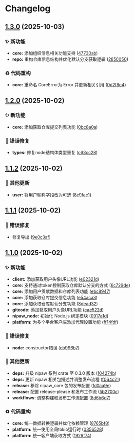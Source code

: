 # Changelog

## [1.3.0](https://github.com/puniyu-plugins/nipaw/compare/node-v1.2.0...node-v1.3.0) (2025-10-03)


### ✨ 新功能

* **core:** 添加组织信息相关功能支持 ([47730ab](https://github.com/puniyu-plugins/nipaw/commit/47730ab307762f4a63bd3dd6b4007684891df351))
* **repo:** 重构仓库信息结构并优化默认分支获取逻辑 ([2850050](https://github.com/puniyu-plugins/nipaw/commit/28500500c653ec15103b1442270941a59e243af8))


### ♻️ 代码重构

* **core:** 重命名 CoreError为 Error 并更新相关引用 ([0d2f8c4](https://github.com/puniyu-plugins/nipaw/commit/0d2f8c44e654f0f2640929d20b98dbb85c8b7b60))

## [1.2.0](https://github.com/puniyu-plugins/nipaw/compare/node-v1.1.2...node-v1.2.0) (2025-10-02)


### ✨ 新功能

* **core:** 添加获取仓库提交列表功能 ([0bc8a0a](https://github.com/puniyu-plugins/nipaw/commit/0bc8a0a8ae385cf7d53a2e40c8990f5c89262aac))


### 🐛 错误修复

* **types:** 修复node结构体类型重复 ([c63cc28](https://github.com/puniyu-plugins/nipaw/commit/c63cc28082029d912cd02e36fbf7ad7cea434d76))

## [1.1.2](https://github.com/puniyu-plugins/nipaw/compare/node-v1.1.1...node-v1.1.2) (2025-10-02)


### 🔧 其他更新

* **user:** 将用户昵称字段改为可选 ([8c9fac1](https://github.com/puniyu-plugins/nipaw/commit/8c9fac1aa0f47e825b8665ed4f0bb69c84a2b201))

## [1.1.1](https://github.com/puniyu-plugins/nipaw/compare/node-v1.1.0...node-v1.1.1) (2025-10-02)


### 🐛 错误修复

* 修复导出 ([9e0c3af](https://github.com/puniyu-plugins/nipaw/commit/9e0c3af9d4feec48badf1108a1b405cec9d38e38))

## [1.1.0](https://github.com/puniyu-plugins/nipaw/compare/node-v1.0.2...node-v1.1.0) (2025-10-02)


### ✨ 新功能

* **client:** 添加获取用户头像URL功能 ([e02321d](https://github.com/puniyu-plugins/nipaw/commit/e02321d7eee5e225fb4e235148643031496f1b11))
* **core:** 支持通过token控制获取仓库默认分支的方式 ([6c729de](https://github.com/puniyu-plugins/nipaw/commit/6c729dec53f0d6e29263e22344c67c88721b517d))
* **core:** 添加用户贡献数据和仓库列表功能 ([ebc8947](https://github.com/puniyu-plugins/nipaw/commit/ebc894715d67d6a14c3385ccbe6c786f48c080bd))
* **core:** 添加获取仓库提交信息功能 ([e54aca3](https://github.com/puniyu-plugins/nipaw/commit/e54aca38e6f5b68a34f0729e4f1052cc31d50f6e))
* **core:** 添加获取仓库默认分支功能 ([8dead32](https://github.com/puniyu-plugins/nipaw/commit/8dead321fe0aae917d08ea61fa64a3d64c2c56e3))
* **gitcode:** 添加获取用户头像URL功能 ([cae522d](https://github.com/puniyu-plugins/nipaw/commit/cae522d36232bd45f9bcd22a3a774c4383e760d5))
* **nipaw_node:** 初始化 Node.js 绑定模块 ([0917a1d](https://github.com/puniyu-plugins/nipaw/commit/0917a1d1623e6bca98f78da00546806f21a9d113))
* **platform:** 为多个平台客户端添加代理设置功能 ([ff14fdf](https://github.com/puniyu-plugins/nipaw/commit/ff14fdf6bc78549dcce956e4ee91744dc57a0b0e))


### 🐛 错误修复

* **node:** constructor错误 ([cb996b7](https://github.com/puniyu-plugins/nipaw/commit/cb996b70fb9f57c35e4d886ce39a4632d6def181))


### 🔧 其他更新

* **deps:** 升级 nipaw 系列 crate 至 0.3.0 版本 ([104274b](https://github.com/puniyu-plugins/nipaw/commit/104274b3b62b4e662e1376fcd35b5ec1fcd29e2d))
* **deps:** 更新 nipaw 相关包描述并调整发布流程 ([f064c21](https://github.com/puniyu-plugins/nipaw/commit/f064c211da35fb62f938725406ebe969c320e35b))
* **release:** 移除 nipaw_core 包的发布配置 ([fd0aa9e](https://github.com/puniyu-plugins/nipaw/commit/fd0aa9e595230b9011080736966a3864b53d8419))
* **release:** 配置 release-please 和发布工作流 ([5b2700c](https://github.com/puniyu-plugins/nipaw/commit/5b2700c2155645a6fd5625c9514e3bb89b484307))
* **workflows:** 调整构建和发布工作流配置 ([8d6b6d7](https://github.com/puniyu-plugins/nipaw/commit/8d6b6d7fc9994bbd832afd9ee010b88513c1e5e8))


### ♻️ 代码重构

* **core:** 统一数据转换逻辑并优化依赖管理 ([8765bf8](https://github.com/puniyu-plugins/nipaw/commit/8765bf8e6b483ee10ab723efb01e7476cccc1ff4))
* **platform:** 统一使用全局tokio运行时 ([0356528](https://github.com/puniyu-plugins/nipaw/commit/03565285d577c6210906691854fdf5be9a8ffd99))
* **platform:** 统一客户端获取方式 ([1926f74](https://github.com/puniyu-plugins/nipaw/commit/1926f747aadedaf960f7750306a736c0c48081df))
